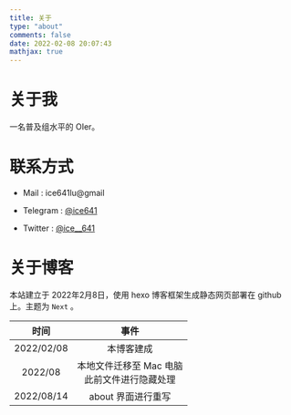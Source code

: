 ```yaml
---
title: 关于
type: "about"
comments: false
date: 2022-02-08 20:07:43
mathjax: true
---
```


# 关于我

一名普及组水平的 OIer。

# 联系方式

- Mail : ice641lu@gmail

- Telegram :  [@ice641](https://t.me/ice641)

- Twitter :  [@ice__641](https://twitter.com/ice__641)

# 关于博客

本站建立于 2022年2月8日，使用 hexo 博客框架生成静态网页部署在 github 上。主题为 $\texttt{Next}$ 。

|    时间    |                      事件                       |
| :--------: | :---------------------------------------------: |
| 2022/02/08 |                   本博客建成                    |
|  2022/08   | 本地文件迁移至 Mac 电脑<br>此前文件进行隐藏处理 |
| 2022/08/14 |               about 界面进行重写                |

